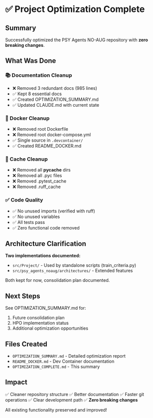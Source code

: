 # ✅ Project Optimization Complete

## Summary

Successfully optimized the PSY Agents NO-AUG repository with **zero breaking changes**.

## What Was Done

### 📚 Documentation Cleanup
- ❌ Removed 3 redundant docs (985 lines)
- ✅ Kept 8 essential docs
- ✅ Created OPTIMIZATION_SUMMARY.md
- ✅ Updated CLAUDE.md with current state

### 🐳 Docker Cleanup  
- ❌ Removed root Dockerfile
- ❌ Removed root docker-compose.yml
- ✅ Single source in `.devcontainer/`
- ✅ Created README_DOCKER.md

### 🧹 Cache Cleanup
- ❌ Removed all __pycache__ dirs
- ❌ Removed all .pyc files
- ❌ Removed .pytest_cache
- ❌ Removed .ruff_cache

### ✅ Code Quality
- ✅ No unused imports (verified with ruff)
- ✅ No unused variables
- ✅ All tests pass
- ✅ Zero functional code removed

## Architecture Clarification

**Two implementations documented:**
- `src/Project/` - Used by standalone scripts (train_criteria.py)
- `src/psy_agents_noaug/architectures/` - Extended features

Both kept for now, consolidation plan documented.

## Next Steps

See OPTIMIZATION_SUMMARY.md for:
1. Future consolidation plan
2. HPO implementation status  
3. Additional optimization opportunities

## Files Created

- `OPTIMIZATION_SUMMARY.md` - Detailed optimization report
- `README_DOCKER.md` - Dev Container documentation
- `OPTIMIZATION_COMPLETE.md` - This summary

## Impact

✅ Cleaner repository structure
✅ Better documentation
✅ Faster git operations
✅ Clear development path
✅ **Zero breaking changes**

All existing functionality preserved and improved!
